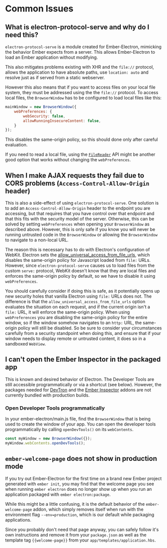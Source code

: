 # Common Issues

## What is electron-protocol-serve and why do I need this?

`electron-protocol-serve` is a module created for Ember-Electron, mimicking the behavior Ember expects from a server.
This allows Ember-Electron to load an Ember application without modifying.

This also mitigates problems existing with XHR and the `file://` protocol, allows the application to have absolute paths, use `location: auto` and resolve just as if served from a static webserver.

However this also means that if you want to access files on your local file system, they must be addressed using the the `file://` protocol. To access local files, the `BrowserWindow` has to be configured to load local files like this:

```js
mainWindow = new BrowserWindow({
    webPreferences: {
        webSecurity: false,
        allowRunningInsecureContent: false,
    }
});
```

This disables the same-origin policy, so this should done only after careful evaluation.

If you need to read a local file, using the [`FileReader`](https://developer.mozilla.org/en-US/docs/Web/API/FileReader) API might be another good option that works without changing the `webPreferences`.


## When I make AJAX requests they fail due to CORS problems (`Access-Control-Allow-Origin` header)

This is also a side-effect of using `electron-protocol-serve`. One solution is to add an `Access-Control-Allow-Origin` header to the endpoint you are accessing, but that requires that you have control over that endpoint and that this fits with the security model of the server. Otherwise, this can be solved by setting `webPreferences` when opening your `BrowserWindow` as described above. However, this is only safe if you know you will never be running untrusted code in the `BrowserWindow` or allowing the `BrowserWindow` to navigate to a non-local URL.

The reason this is necessary has to do with Electron's configuration of WebKit. Electron sets the [allow_universal_access_from_file_urls](https://webkitgtk.org/reference/webkit2gtk/stable/WebKitSettings.html#WebKitSettings--allow-universal-access-from-file-urls), which disables the same-origin policy for Javascript loaded from `file:` URLs. However, since `electron-protocol-serve` causes us to load files from the custom `serve:` protocol, WebKit doesn't know that they are local files and enforces the same-origin policy by default, so we have to disable it using `webPreferences`.

You should carefully consider if doing this is safe, as it potentially opens up new security holes that vanilla Electron using `file:` URLs does not. The difference is that the `allow_universal_access_from_file_urls` option evaluates the situation on each request, and if the current origin isn't a `file:` URL, it will enforce the same-origin policy. When using `webPreferences` you are disabling the same-origin policy for the entire window, so if the window somehow navigates to an `http:` URL, the same-origin policy will still be disabled. So be sure to consider your circumstances carefully from a security standpoint when doing this, and ensure that if your window needs to display remote or untrusted content, it does so in a sandboxed `WebView`.


## I can't open the Ember Inspector in the packaged app

This is known and desired behavior of Electron. The Developer Tools are still accessible programmatically or via a shortcut (see below). However, the packages needed for [DevTron](https://github.com/electron/devtron) and the [Ember Inspector](https://github.com/emberjs/ember-inspector) addons are not currently bundled with production builds.

### Open Developer Tools programmatically

In your ember-electron/main.js file, find the `BrowserWindow` that is being used to create the window of your app. You can open the developer tools programmatically by calling `openDevTools()` on its `webContents`.

```js
const myWindow = new BrowserWindow({});
myWindow.webContents.openDevTools();
```


## `ember-welcome-page` does not show in production mode

If you try out Ember-Electron for the first time on a brand new Ember project generated with `ember init`, you may find that the welcome page you see when running `ember electron` does no longer show up when you run an application packaged with `ember electron:package`.

While this might be a little confusing, it is the default behavior of the `ember-welcome-page` addon, which simply removes itself when run with the environment flag `--env=production`, which is our default while packaging applications.

Since you probably don't need that page anyway, you can safely follow it's own instructions and remove it from your `package.json` as well as the template tag `{{welcome-page}}` from your `app/templates/application.hbs`.
